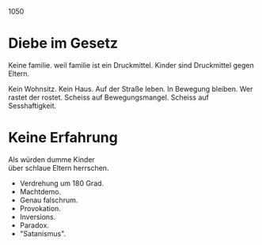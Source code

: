 1050

# Diebe im Gesetz

Keine familie.
weil familie ist ein Druckmittel.
Kinder sind Druckmittel gegen Eltern.

Kein Wohnsitz.
Kein Haus.
Auf der Straße leben.
In Bewegung bleiben.
Wer rastet der rostet.
Scheiss auf Bewegungsmangel.
Scheiss auf Sesshaftigkeit.

# Keine Erfahrung

Als würden dumme Kinder  
über schlaue Eltern herrschen.

- Verdrehung um 180 Grad.
- Machtdemo.
- Genau falschrum.
- Provokation.
- Inversions.
- Paradox.
- "Satanismus".
